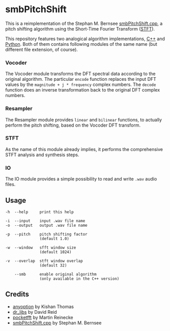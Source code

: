 # smbPitchShift

This is a reimplementation of the Stephan M. Bernsee [smbPitchShift.cpp](https://blogs.zynaptiq.com/bernsee/download), a pitch shifting algorithm using the Short-Time Fourier Transform ([STFT](https://en.wikipedia.org/wiki/Short-time_Fourier_transform)).

This repository features two analogical algorithm implementations, [C++](main.cpp) and [Python](main.py). Both of them contains following modules of the same name (but different file extension, of course).

### Vocoder

The Vocoder module transforms the DFT spectral data according to the original algorithm. The particular `encode` function replaces the input DFT values by the `magnitude + j * frequency` complex numbers. The `decode` function does an inverse transformation back to the original DFT complex numbers.

### Resampler

The Resampler module provides `linear` and `bilinear` functions, to actually perform the pitch shifting, based on the Vocoder DFT transform.

### STFT

As the name of this module already implies, it performs the comprehensive STFT analysis and synthesis steps.

### IO

The IO module provides a simple possibility to read and write `.wav` audio files.

## Usage

```
-h  --help     print this help

-i  --input    input .wav file name
-o  --output   output .wav file name

-p  --pitch    pitch shifting factor
               (default 1.0)

-w  --window   sfft window size
               (default 1024)

-v  --overlap  stft window overlap
               (default 32)

    --smb      enable original algorithm
               (only available in the C++ version)
```

## Credits

* [anyoption](https://github.com/hackorama/AnyOption) by Kishan Thomas
* [dr_libs](https://github.com/mackron/dr_libs) by David Reid
* [pocketfft](https://gitlab.mpcdf.mpg.de/mtr/pocketfft) by Martin Reinecke
* [smbPitchShift.cpp](http://blogs.zynaptiq.com/bernsee/download) by Stephan M. Bernsee
